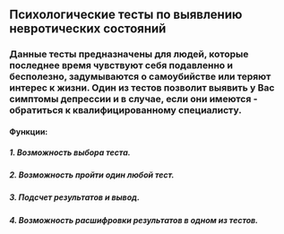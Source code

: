 ## Психологические тесты по выявлению невротических состояний
### Данные тесты предназначены для людей, которые последнее время чувствуют себя подавленно и бесполезно, задумываются о самоубийстве или теряют интерес к жизни. Один из тестов позволит выявить у Вас симптомы депрессии и в случае, если они имеются - обратиться к квалифицированному специалисту.
#### Функции:
##### 1. Возможность выбора теста.
##### 2. Возможность пройти один любой тест.
##### 3. Подсчет результатов и вывод.
##### 4. Возможность расшифровки результатов в одном из тестов.
